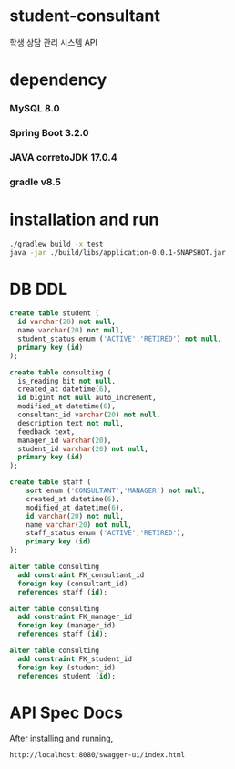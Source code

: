 # student-consultant
학생 상담 관리 시스템 API

# dependency
### MySQL 8.0
### Spring Boot 3.2.0
### JAVA corretoJDK 17.0.4
### gradle v8.5


# installation and run
``` bash
./gradlew build -x test
java -jar ./build/libs/application-0.0.1-SNAPSHOT.jar
```

# DB DDL
``` SQL
create table student (
  id varchar(20) not null,
  name varchar(20) not null,
  student_status enum ('ACTIVE','RETIRED') not null,
  primary key (id)
);

create table consulting (
  is_reading bit not null,
  created_at datetime(6),
  id bigint not null auto_increment,
  modified_at datetime(6),
  consultant_id varchar(20) not null,
  description text not null,
  feedback text,
  manager_id varchar(20),
  student_id varchar(20) not null,
  primary key (id)
);

create table staff (
    sort enum ('CONSULTANT','MANAGER') not null,
    created_at datetime(6),
    modified_at datetime(6),
    id varchar(20) not null,
    name varchar(20) not null,
    staff_status enum ('ACTIVE','RETIRED'),
    primary key (id)
);

alter table consulting
  add constraint FK_consultant_id
  foreign key (consultant_id)
  references staff (id);

alter table consulting
  add constraint FK_manager_id
  foreign key (manager_id)
  references staff (id);

alter table consulting
  add constraint FK_student_id
  foreign key (student_id)
  references student (id);
```

# API Spec Docs
After installing and running,
``` bash
http://localhost:8080/swagger-ui/index.html

```

